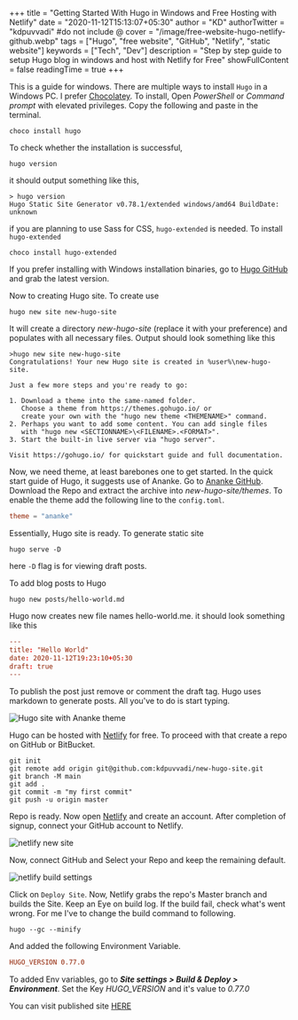 +++
title = "Getting Started With Hugo in Windows and Free Hosting with Netlify"
date = "2020-11-12T15:13:07+05:30"
author = "KD"
authorTwitter = "kdpuvvadi" #do not include @
cover = "/image/free-website-hugo-netlify-github.webp"
tags = ["Hugo", "free website", "GitHub", "Netlify", "static website"]
keywords = ["Tech", "Dev"]
description = "Step by step guide to setup Hugo blog in windows and host with Netlify for Free"
showFullContent = false
readingTime = true
+++

This is a guide for windows. There are multiple ways to install `Hugo` in a Windows PC. I prefer [Chocolatey](https://chocolatey.org/). To install, Open *PowerShell* or *Command prompt*  with elevated privileges. Copy the following and paste in the terminal.

```shell
choco install hugo
```

To check whether the installation is successful,

```shell
hugo version
```

it should output something like this,

```shell
> hugo version
Hugo Static Site Generator v0.78.1/extended windows/amd64 BuildDate: unknown
```

if you are planning to use Sass for CSS, `hugo-extended` is needed. To install `hugo-extended`

```shell
choco install hugo-extended
```

If you prefer installing with Windows installation binaries, go to [Hugo GitHub](https://github.com/gohugoio/hugo/releases) and grab the latest version.

Now to creating Hugo site. To create use

```shell
hugo new site new-hugo-site
```

It will create a directory *new-hugo-site* (replace it with your preference) and populates with all necessary files.
Output should look something like this

```shell
>hugo new site new-hugo-site
Congratulations! Your new Hugo site is created in %user%\new-hugo-site.

Just a few more steps and you're ready to go:

1. Download a theme into the same-named folder.
   Choose a theme from https://themes.gohugo.io/ or
   create your own with the "hugo new theme <THEMENAME>" command.
2. Perhaps you want to add some content. You can add single files
   with "hugo new <SECTIONNAME>\<FILENAME>.<FORMAT>".
3. Start the built-in live server via "hugo server".

Visit https://gohugo.io/ for quickstart guide and full documentation.

```

Now, we need theme, at least barebones one to get started. In the quick start guide of Hugo, it suggests use of Ananke. Go to [Ananke GitHub](https://github.com/theNewDynamic/gohugo-theme-ananke). Download the Repo and extract the archive into *new-hugo-site/themes*. To enable the theme add the following line to the `config.toml`.

```toml
theme = "ananke"
```

Essentially, Hugo site is ready. To generate static site

```shell
hugo serve -D
```

here `-D` flag is for viewing draft posts.

To add blog posts to Hugo

```shell
hugo new posts/hello-world.md
```

Hugo now creates new file names hello-world.me. it should look something like this

```toml
---
title: "Hello World"
date: 2020-11-12T19:23:10+05:30
draft: true
---
```

To publish the post just remove or comment the draft tag.
Hugo uses markdown to generate posts. All you've to do is start typing.

![Hugo site with Ananke theme](/image/hugo-ananke-new-site.webp)

Hugo can be hosted with [Netlify](https://netlify.com) for free. To proceed with that create a repo on GitHub or BitBucket.

```shell
git init
git remote add origin git@github.com:kdpuvvadi/new-hugo-site.git
git branch -M main
git add .
git commit -m "my first commit"
git push -u origin master
```

Repo is ready. Now open [Netlify](https://netlify.com) and create an account. After completion of signup, connect your GitHub account to Netlify.

![netlify new site](/image/netlify-new-site.webp)

Now, connect GitHub and Select your Repo and keep the remaining default.

![netlify build settings](/image/deploy-netlify-settings.webp)

Click on `Deploy Site`. Now, Netlify grabs the repo's Master branch and builds the Site. Keep an Eye on build log. If the build fail, check what's went wrong. For me I've to change the build command to following.

```shell
hugo --gc --minify
```

And added the following Environment Variable.

```toml
HUGO_VERSION 0.77.0
```

To added Env variables, go to ***Site settings > Build & Deploy > Environment***. Set the Key *HUGO_VERSION* and it's value to *0.77.0*

You can visit published site [HERE](/)
